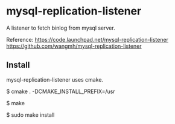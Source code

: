 mysql-replication-listener
=========================

A listener to fetch binlog from mysql server.

Reference:
https://code.launchpad.net/mysql-replication-listener
https://github.com/wangmh/mysql-replication-listener

Install
--------------------
mysql-replication-listener uses cmake.

$ cmake .  -DCMAKE_INSTALL_PREFIX=/usr

$ make

$ sudo make install
